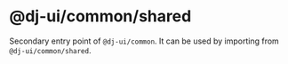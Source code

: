 # @dj-ui/common/shared

Secondary entry point of `@dj-ui/common`. It can be used by importing from `@dj-ui/common/shared`.
